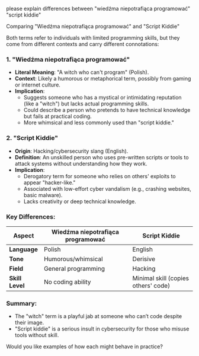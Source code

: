 please explain differences between "wiedźma niepotrafiąca programować" "script kiddie"

Comparing "Wiedźma niepotrafiąca programować" and "Script Kiddie"

Both terms refer to individuals with limited programming skills, but they come from different contexts and carry different connotations:

### 1. **"Wiedźma niepotrafiąca programować"**  
   - **Literal Meaning**: "A witch who can't program" (Polish).  
   - **Context**: Likely a humorous or metaphorical term, possibly from gaming or internet culture.  
   - **Implication**:  
     - Suggests someone who has a mystical or intimidating reputation (like a "witch") but lacks actual programming skills.  
     - Could describe a person who pretends to have technical knowledge but fails at practical coding.  
     - More whimsical and less commonly used than "script kiddie."  

### 2. **"Script Kiddie"**  
   - **Origin**: Hacking/cybersecurity slang (English).  
   - **Definition**: An unskilled person who uses pre-written scripts or tools to attack systems without understanding how they work.  
   - **Implication**:  
     - Derogatory term for someone who relies on others' exploits to appear "hacker-like."  
     - Associated with low-effort cyber vandalism (e.g., crashing websites, basic malware).  
     - Lacks creativity or deep technical knowledge.  

### **Key Differences**:  
| Aspect               | Wiedźma niepotrafiąca programować | Script Kiddie |  
|----------------------|-----------------------------------|---------------|  
| **Language**         | Polish                            | English       |  
| **Tone**            | Humorous/whimsical                | Derisive      |  
| **Field**           | General programming               | Hacking       |  
| **Skill Level**     | No coding ability                 | Minimal skill (copies others' code) |  

### **Summary**:  
- The "witch" term is a playful jab at someone who can’t code despite their image.  
- "Script kiddie" is a serious insult in cybersecurity for those who misuse tools without skill.  

Would you like examples of how each might behave in practice?
